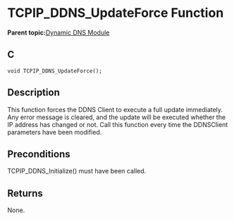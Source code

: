 # TCPIP\_DDNS\_UpdateForce Function

**Parent topic:**[Dynamic DNS Module](GUID-2F39A35D-A741-49F8-BAA9-3B3C9B665486.md)

## C

```
void TCPIP_DDNS_UpdateForce();
```

## Description

This function forces the DDNS Client to execute a full update immediately. Any error message is cleared, and the update will be executed whether the IP address has changed or not. Call this function every time the DDNSClient parameters have been modified.

## Preconditions

TCPIP\_DDNS\_Initialize\(\) must have been called.

## Returns

None.

